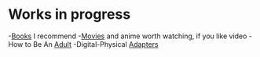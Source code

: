 Works in progress
=================

-[Books](books.md) I recommend
-[Movies](movies.md) and anime worth watching, if you like video
-How to Be An [Adult](adult.md)
-Digital-Physical [Adapters](adapters.md)
